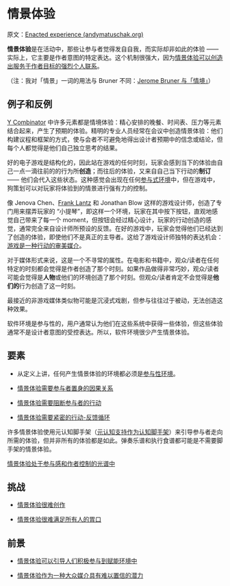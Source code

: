 # 情景体验

原文：[Enacted experience (andymatuschak.org)](https://notes.andymatuschak.org/z3KASfpz5AmNmqM2m517Jbs1EvXrLN7NkeYWH)

**情景体验**是在活动中，那些让参与者觉得发自自我，而实际却非如此的体验 —— 实际上，它主要是作者意图的特定表达。这个机制很强大，因为[情景体验可以创造出服务于作者目标的强烈个人联系](https://notes.andymatuschak.org/z6rE2jCvARneUxogtFCTMafzJvYEKWFgb51c2)。

（注：我对「情景」一词的用法与 Bruner 不同：[Jerome Bruner 与「情境」](https://notes.andymatuschak.org/z26hAmiubJzJ9NSxE9xx5FBrY6eiBiHruuVGj)）

## 例子和反例

[Y Combinator](https://notes.andymatuschak.org/z2kQbKXThuY4FrdXVcE7JCt974sPATVhSpita) 中许多元素都是情境体验：精心安排的晚餐、时间表、压力等元素结合起来，产生了预期的体验。精明的专业人员经常在会议中创造情景体验：他们构建议程和框架的方式，使与会者不可避免地得出设计者预期中的信念或结论，但每个人都觉得是他们自己独立思考的结果。

好的电子游戏是结构化的，因此站在游戏的任何时刻，玩家会感到当下的体验由自己一点一滴往前的的行为所**创造**；而往后的体验，又来自自己当下行动的**制订** —— 他们会代入这些状态。这种感觉会出现在任何[参与式环境](https://notes.andymatuschak.org/z63gaUtZqb9mMUKRf85UhtEFPMgBBJbqvT2r8)中，但在游戏中，狗策划可以对玩家将体验到的情景进行强有力的控制。

像 Jenova Chen、[Frank Lantz](https://notes.andymatuschak.org/z63CNoeqmkF3oAGJdVchqFHUi2wYvVfU2znRN) 和 Jonathan Blow 这样的游戏设计师，创造了专门用来摆弄玩家的 “小提琴”，即这样一个环境，玩家在其中按下按钮，直观地感觉自己带来了每一个 moment，但按钮会经过精心设计，玩家的行动创造的感觉，通常完全来自设计师所预设的反馈。在好的游戏中，玩家会觉得他们已经达到了创造的体验，即使他们不是真正的主导者。这给了游戏设计师独特的表达机会：[游戏是一种行动的审美媒介](https://notes.andymatuschak.org/z5LACRpfDs6pfGiJV5RjixDj6cMsPQoQrSj3s)。

对于媒体形式来说，这是一个不寻常的属性。在电影和书籍中，观众/读者在任何特定的时刻都会觉得是作者创造了那个时刻。如果作品做得非常巧妙，观众/读者可能会觉得是**人物**或他们的环境创造了那个时刻。但观众/读者肯定不会觉得是**他们的**行为创造了这一时刻。

最接近的非游戏媒体类似物可能是沉浸式戏剧，但参与往往过于被动，无法创造这种效果。

软件环境是参与性的，用户通常认为他们在这些系统中获得一些体验，但这些体验通常不是设计者意图的受控表达。所以，软件环境很少产生情景体验。

## 要素

- 从定义上讲，任何产生情景体验的环境都必须是[参与性环境](https://notes.andymatuschak.org/z63gaUtZqb9mMUKRf85UhtEFPMgBBJbqvT2r8)。

- [情景体验需要参与者置身的因果关系](https://notes.andymatuschak.org/z3JVez8dDfxTHY1K9tHUfLLcgLkUmXQ2HKXUU)

- [情景体验需要阻断参与者的行动](https://notes.andymatuschak.org/z3k51usSRurffGVzeRMc7EBaeKRNMvWiPMmBH)

- [情景体验需要紧密的行动-反馈循环](https://notes.andymatuschak.org/zds1dqKLyJLp9LXP5K424urzhQFQSUK5wYrC)

许多情景体验使用元认知脚手架（[元认知支持作为认知脚手架](https://notes.andymatuschak.org/z4qFtxPZi21DKoLruHcmsocee1YnZy9JMArb6)）来引导参与者走向所需的体验，但并非所有的体验都是如此。弹奏乐谱和执行食谱都可能是不需要脚手架的情景体验。

[情景体验处于参与感和作者控制的光谱中](https://notes.andymatuschak.org/z5R1qAa8vSGsTnMJ7GURw4Ya1uZrDBnaCc24Y)

## 挑战

- [情景体验很难创作](https://notes.andymatuschak.org/z2Moj6uUj8hJ11dDMbrHsF58BMmxe6p48rsvv)

- [情景体验很难满足所有人的胃口](https://notes.andymatuschak.org/z2K87JksHrc9UDQR2PoTxXeRNdJA1Wo9N8Au2)

## 前景

- [情景体验可以引导人们积极参与到赋能环境中](https://notes.andymatuschak.org/z2FDTR2NfpW1AtA4SAETevmKC2uDGEHfKrbhG)

- [情景体验作为一种大众媒介具有难以置信的潜力](https://notes.andymatuschak.org/z6oXuXLZ7Wq1eBqskyfph2wz9gjohQUKSBFzx)